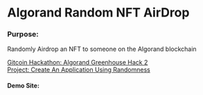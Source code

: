 # Algorand Random NFT AirDrop

### Purpose:

Randomly Airdrop an NFT to someone on the Algorand blockchain

[Gitcoin Hackathon: Algorand Greenhouse Hack 2](https://gitcoin.co/hackathon/greenhouse?org=algorandfoundation)  
[Project: Create An Application Using Randomness](https://gitcoin.co/issue/29366)

#### Demo Site:
